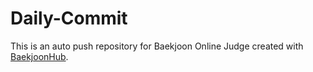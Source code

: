 # Daily-Commit
This is an auto push repository for Baekjoon Online Judge created with [BaekjoonHub](https://github.com/BaekjoonHub/BaekjoonHub).
